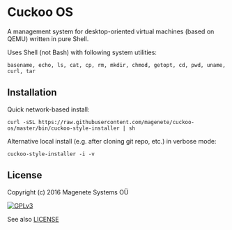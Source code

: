 Cuckoo OS
======

A management system for desktop-oriented virtual machines (based on QEMU) written in pure Shell.

Uses Shell (not Bash) with following system utilities:

    basename, echo, ls, cat, cp, rm, mkdir, chmod, getopt, cd, pwd, uname, curl, tar


Installation
------------

Quick network-based install:

    curl -sSL https://raw.githubusercontent.com/magenete/cuckoo-os/master/bin/cuckoo-style-installer | sh

Alternative local install (e.g. after cloning git repo, etc.) in verbose mode:

    cuckoo-style-installer -i -v


License
-------

Copyright (c) 2016 Magenete Systems OÜ

[![GPLv3](http://www.gnu.org/graphics/gplv3-88x31.png)](http://www.gnu.org/licenses/gpl-3.0.txt)

See also [LICENSE](LICENSE)
